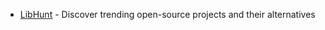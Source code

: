 - [LibHunt](https://www.libhunt.com/) - Discover trending open-source projects and their alternatives
